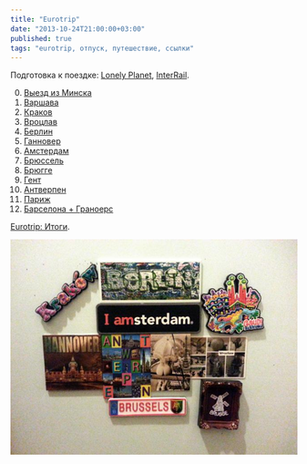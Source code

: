```yaml
---
title: "Eurotrip"
date: "2013-10-24T21:00:00+03:00"
published: true
tags: "eurotrip, отпуск, путешествие, ссылки"
---
```


Подготовка к поездке: [Lonely Planet], [InterRail].

0. [Выезд из Минска][start]
1. [Варшава][warsaw]
2. [Краков][krakow]
3. [Вроцлав][wroclaw]
4. [Берлин][berlin]
5. [Ганновер][hannover]
6. [Амстердам][amsterdam]
7. [Брюссель][brussels]
8. [Брюгге][brugge]
9. [Гент][ghent]
10. [Антверпен][antwerpen]
11. [Париж][paris]
12. [Барселона + Граноерс][barcelona]

[Eurotrip: Итоги][results].

![Магниты](/images/travel/2013-08-eurotrip/magnets.jpg)

[Lonely Planet]: /post/lonely-planet/
[InterRail]: /post/interrail/
[start]: /post/eurotrip/
[warsaw]: /post/eurotrip-warsaw/
[krakow]: /post/eurotrip-krakow/
[wroclaw]: /post/eurotrip-wroclaw/
[berlin]: /post/eurotrip-berlin/
[hannover]: /post/eurotrip-hannover/
[amsterdam]: /post/eurotrip-amsterdam/
[brussels]: /post/eurotrip-brussels/
[brugge]: /post/eurotrip-brugge/
[ghent]: /post/eurotrip-ghent/
[antwerpen]: /post/eurotrip-antwerpen/
[paris]: /post/eurotrip-paris/
[barcelona]: /post/eurotrip-barcelona/
[results]: /post/eurotrip-results/
